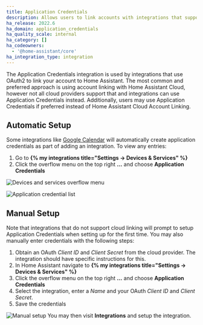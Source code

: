 ```yaml
---
title: Application Credentials
description: Allows users to link accounts with integrations that support OAuth2
ha_release: 2022.6
ha_domain: application_credentials
ha_quality_scale: internal
ha_category: []
ha_codeowners:
  - '@home-assistant/core'
ha_integration_type: integration
---
```


The Application Credentials integration is used by integrations that use OAuth2 to link your account to Home Assistant. The most common and preferred approach is using account linking with Home Assistant Cloud, however not all cloud providers support that and integrations can use Application Credentials instead. Additionally, users may use Application Credentials if preferred instead of Home Assistant Cloud Account Linking.

## Automatic Setup

Some integrations like [Google Calendar](/integrations/google/) will automatically create application credentials as part of adding an integration. To view any entries:
1. Go to **{% my integrations title="Settings -> Devices & Services" %}**
2. Click the overflow menu on the top right **...** and choose **Application Credentials**

![Devices and services overflow menu](/images/integrations/application_credentials/devices-and-services-menu.png)

![Application credential list](/images/integrations/application_credentials/application-credentials.png)

## Manual Setup

Note that integrations that do not support cloud linking will prompt to setup Application Credentials
when setting up for the first time. You may also manually enter credentials with the following steps:

1. Obtain an OAuth *Client ID* and *Client Secret* from the cloud provider. The integration should have specific instructions for this.
2. In Home Assistant navigate to **{% my integrations title="Settings -> Devices & Services" %}**
3. Click the overflow menu on the top right **...** and choose **Application Credentials**
4. Select the integration, enter a *Name* and your OAuth *Client ID* and *Client Secret*.
5. Save the credentials

![Manual setup](/images/integrations/application_credentials/application-credential-setup.png)
You may then visit **Integrations** and setup the integration.

